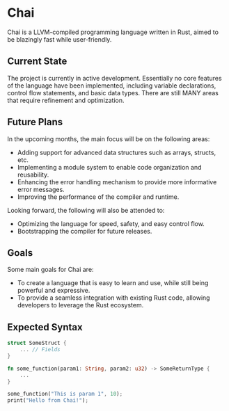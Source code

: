 # Chai

Chai is a LLVM-compiled programming language written in Rust, aimed to be blazingly fast while user-friendly.

## Current State

The project is currently in active development. Essentially no core features of the language have been implemented, including variable declarations, control flow statements, and basic data types. There are still MANY areas that require refinement and optimization.

## Future Plans

In the upcoming months, the main focus will be on the following areas:

- Adding support for advanced data structures such as arrays, structs, etc.
- Implementing a module system to enable code organization and reusability.
- Enhancing the error handling mechanism to provide more informative error messages.
- Improving the performance of the compiler and runtime.


Looking forward, the following will also be attended to:

- Optimizing the language for speed, safety, and easy control flow.
- Bootstrapping the compiler for future releases.

## Goals

Some main goals for Chai are:

- To create a language that is easy to learn and use, while still being powerful and expressive.
- To provide a seamless integration with existing Rust code, allowing developers to leverage the Rust ecosystem.

## Expected Syntax
```rust
struct SomeStruct {
    ... // Fields
}

fn some_function(param1: String, param2: u32) -> SomeReturnType {
    ...
}

some_function("This is param 1", 10);
print("Hello from Chai!");
```